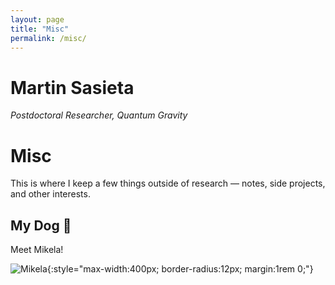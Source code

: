 ```yaml
---
layout: page
title: "Misc"
permalink: /misc/
---
```



# Martin Sasieta
*Postdoctoral Researcher, Quantum Gravity*

# Misc

This is where I keep a few things outside of research — notes, side projects, and other interests.

## My Dog 🐾
Meet Mikela!  

![Mikela](/assets/images/dog/mikela.jpg){:style="max-width:400px; border-radius:12px; margin:1rem 0;"}
